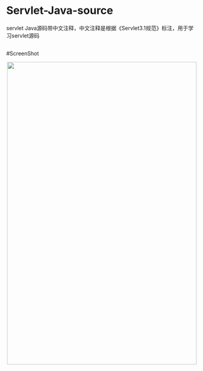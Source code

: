 # Servlet-Java-source
servlet Java源码带中文注释，中文注释是根据《Servlet3.1规范》标注，用于学习servlet源码

##
#ScreenShot

<div align=center><img width="500" height="800" src="https://github.com/lintianlin/Servlet-Java-source/blob/master/pic01.png"/></div>
